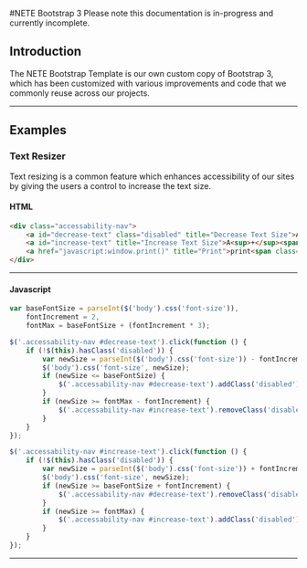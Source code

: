 #NETE Bootstrap 3
Please note this documentation is in-progress and currently incomplete.

## Introduction

The NETE Bootstrap Template is our own custom copy of Bootstrap 3, which has been customized with various improvements and code that we commonly reuse across our projects.

-----------

## Examples

### Text Resizer

Text resizing is a common feature which enhances accessibility of our sites by giving the users a control to increase the text size.

#### HTML

```html
<div class="accessability-nav">
    <a id="decrease-text" class="disabled" title="Decrease Text Size">A<sup>‐</sup><span class="sr-only">Decrease text size</span></a>
    <a id="increase-text" title="Increase Text Size">A<sup>+</sup><span class="sr-only">Increase text size</span></a>
    <a href="javascript:window.print()" title="Print">print<span class="sr-only">Print this Page</span></a>
</div>
```

----------

#### Javascript

```javascript
var baseFontSize = parseInt($('body').css('font-size')),
    fontIncrement = 2,
    fontMax = baseFontSize + (fontIncrement * 3);

$('.accessability-nav #decrease-text').click(function () {
    if (!$(this).hasClass('disabled')) {
        var newSize = parseInt($('body').css('font-size')) - fontIncrement;
        $('body').css('font-size', newSize);
        if (newSize <= baseFontSize) {
            $('.accessability-nav #decrease-text').addClass('disabled');
        }
        if (newSize >= fontMax - fontIncrement) {
            $('.accessability-nav #increase-text').removeClass('disabled');
        }
    }
});

$('.accessability-nav #increase-text').click(function () {
    if (!$(this).hasClass('disabled')) {
        var newSize = parseInt($('body').css('font-size')) + fontIncrement;
        $('body').css('font-size', newSize);
        if (newSize >= baseFontSize + fontIncrement) {
            $('.accessability-nav #decrease-text').removeClass('disabled');
        }
        if (newSize >= fontMax) {
            $('.accessability-nav #increase-text').addClass('disabled');
        }
    }
});
```

----------

